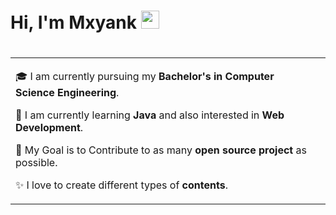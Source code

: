 # Hi, I'm Mxyank <img src="https://github.com/TheDudeThatCode/TheDudeThatCode/blob/master/Assets/Hi.gif" width="29px">

#                                                                                                                <table> <tr> <td valign="center"> 
  🎓 I am currently pursuing my **Bachelor's in Computer Science Engineering**. 
  
  🌱 I am currently learning **Java** and also interested in **Web Development**.
  
  🎯 My Goal is to Contribute to as many **open source project** as possible.
  
  ✨ I love to create different types of **contents**. <td >
  
  <a href="https://app.daily.dev/Astrodevil">
  
